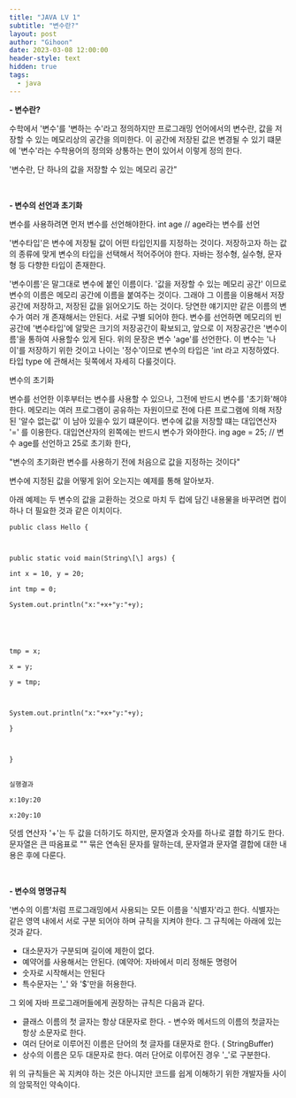 ```yaml
---
title: "JAVA LV 1"
subtitle: "변수란?"
layout: post
author: "Gihoon"
date: 2023-03-08 12:00:00
header-style: text
hidden: true
tags:
  - java
---
```


**- 변수란?**

수학에서 '변수'를 '변하는 수'라고 정의하지만 프로그래밍 언어에서의 변수란, 값을 저장할 수 있는 메모리상의 공간을 의미한다. 이 공간에 저장된 값은 변경될 수 있기 떄문에 '변수'라는 수학용어의 정의와 상통하는 면이 있어서 이렇게 정의 한다.

'변수란, 단 하나의 값을 저장할 수 있는 메모리 공간"

​

**- 변수의 선언과 초기화**

변수를 사용하려면 먼저 변수를 선언해야한다. int age // age라는 변수를 선언

'변수타입'은 변수에 저장될 값이 어떤 타입인지를 지정하는 것이다. 저장하고자 하는 값의 종류에 맞게 변수의 타입을 선택해서 적어주어야 한다. 자바는 정수형, 실수형, 문자형 등 다향한 타입이 존재한다.

'변수이름'은 말그대로 변수에 붙인 이름이다. '값을 저장할 수 있는 메모리 공간' 이므로 변수의 이름은 메모리 공간에 이름을 붙여주는 것이다. 그래야 그 이름을 이용해서 저장공간에 저장하고, 저장된 값을 읽어오기도 하는 것이다. 당연한 얘기지만 같은 이름의 변수가 여러 개 존재해서는 안된다. 서로 구별 되어야 한다. 변수를 선언하면 메모리의 빈 공간에 '변수타입'에 알맞은 크기의 저장공간이 확보되고, 앞으로 이 저장공간은 '변수이름'을 통하여 사용할수 있게 된다. 위의 문장은 변수 'age'를 선언한다. 이 변수는 '나이'를 저장하기 위한 것이고 나이는 '정수'이므로 변수의 타입은 'int 라고 지정하였다. 타입 type 에 관해서는 뒷쪽에서 자세히 다룰것이다.

변수의 초기화

변수를 선언한 이후부터는 변수를 사용할 수 있으나, 그전에 반드시 변수를 '초기화'해야한다. 메모리는 여러 프로그램이 공유하는 자원이므로 전에 다른 프로그램에 의해 저장된 '알수 없는값' 이 남아 있을수 있기 떄문이다. 변수에 값을 저장할 떄는 대입연산자 '=' 를 이용한다. 대입연산자의 왼쪽에는 반드시 변수가 와야한다. ing age = 25; // 변수 age를 선언하고 25로 초기화 한다,

"변수의 초기화란 변수를 사용하기 전에 처음으로 값을 지정하는 것이다"

변수에 지정된 값을 어떻게 읽어 오는지는 예제를 통해 알아보자.

아래 예제는 두 변수의 값을 교환하는 것으로 마치 두 컵에 담긴 내용물을 바꾸려면 컵이 하나 더 필요한 것과 같은 이치이다.

```
public class Hello {



public static void main(String\[\] args) {

int x = 10, y = 20;

int tmp = 0;

System.out.println("x:"+x+"y:"+y);

​

​

tmp = x;

x = y;

y = tmp;

​

System.out.println("x:"+x+"y:"+y);

}

​

}


실행결과

x:10y:20

x:20y:10
```

덧셈 연산자 '+'는 두 값을 더하기도 하지만, 문자열과 숫자를 하나로 결합 하기도 한다. 문자열은 큰 따옴표로 "" 묶은 연속된 문자를 말하는데, 문자열과 문자열 결합에 대한 내용은 후에 다룬다.

​

**\- 변수의 명명규칙**

'변수의 이름'처럼 프로그래밍에서 사용되는 모든 이름을 '식별자'라고 한다. 식별자는 같은 영역 내에서 서로 구분 되어야 하며 규칙을 지켜야 한다. 그 규칙에는 아래에 있는 것과 같다.

-   대소문자가 구분되며 길이에 제한이 없다.
-   예약어를 사용해서는 안된다. (예약어: 자바에서 미리 정해둔 명령어
-   숫자로 시작해서는 안된다
-   특수문자는 '\_' 와 '$'만을 허용한다.

그 외에 자바 프로그래머들에게 권장하는 규칙은 다음과 같다.

-   클래스 이름의 첫 글자는 항상 대문자로 한다. - 변수와 메서드의 이름의 첫글자는 항상 소문자로 한다.
-   여러 단어로 이루어진 이름은 단어의 첫 글자를 대문자로 한다. ( StringBuffer)
-   상수의 이름은 모두 대문자로 한다. 여러 단어로 이루어진 경우 '\_'로 구분한다.

위 의 규칙들은 꼭 지켜야 하는 것은 아니지만 코드를 쉽게 이해하기 위한 개발자들 사이의 암묵적인 약속이다.
